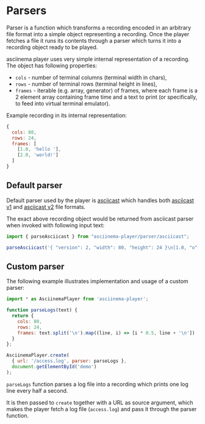 # Parsers

Parser is a function which transforms a recording encoded in an arbitrary file
format into a simple object representing a recording. Once the player fetches a
file it runs its contents through a parser which turns it into a recording
object ready to be played.

asciinema player uses very simple internal representation of a recording. The
object has following properties:

- `cols` - number of terminal columns (terminal width in chars),
- `rows` - number of terminal rows (terminal height in lines),
- `frames` - iterable (e.g. array, generator) of frames, where each frame is a 2
  element array containing frame time and a text to print (or specifically, to
  feed into virtual terminal emulator).

Example recording in its internal representation:

```javascript
{
  cols: 80,
  rows: 24,
  frames: [
    [1.0, 'hello '],
    [2.0, 'world!']
  ]
}
```

## Default parser

Default parser used by the player is [asciicast](asciicast.js) which handles
both [asciicast
v1](https://github.com/asciinema/asciinema/blob/develop/doc/asciicast-v1.md) and
[asciicast
v2](https://github.com/asciinema/asciinema/blob/develop/doc/asciicast-v2.md)
file formats.

The exact above recording object would be returned from asciicast parser when
invoked with following input text:

```javascript
import { parseAsciicast } from "asciinema-player/parser/asciicast";

parseAsciicast('{ "version": 2, "width": 80, "height": 24 }\n[1.0, "o", "hello "]\n[2.0, "o", "world!"]\n');
```

## Custom parser

The following example illustrates implementation and usage of a custom parser:

```javascript
import * as AsciinemaPlayer from 'asciinema-player';

function parseLogs(text) {
  return {
    cols: 80,
    rows: 24,
    frames: text.split('\n').map((line, i) => [i * 0.5, line + '\n'])
  }
};

AsciinemaPlayer.create(
  { url: '/access.log', parser: parseLogs },
  document.getElementById('demo')
);
```

`parseLogs` function parses a log file into a recording which prints one log
line every half a second.

It is then passed to `create` together with a URL as source argument, which
makes the player fetch a log file (`access.log`) and pass it through the parser
function.
